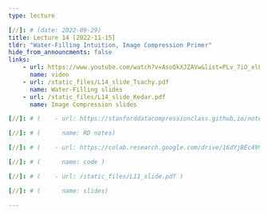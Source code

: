 ```yaml
---
type: lecture

[//]: # (date: 2022-09-29)
title: Lecture 14 [2022-11-15]
tldr: "Water-Filling Intuition, Image Compression Primer"
hide_from_announcments: false
links:
    - url: https://www.youtube.com/watch?v=AsoQkXJZAVw&list=PLv_7iO_xlL0Jgc35Pqn7XP5VTQ5krLMOl
      name: video
    - url: /static_files/L14_slide_Tsachy.pdf
      name: Water-Filling slides
    - url: /static_files/L14_slide_Kedar.pdf
      name: Image Compression slides

[//]: # (    - url: https://stanforddatacompressionclass.github.io/notes/lossy/rd.html)

[//]: # (      name: RD notes)

[//]: # (    - url: https://colab.research.google.com/drive/16dYjBEc499HgHoZRxcyeg0YmNAb5AwAW?usp=sharing)

[//]: # (      name: code )

[//]: # (    - url: /static_files/L11_slide.pdf )

[//]: # (      name: slides)

---
```





